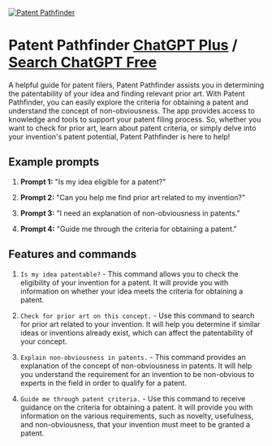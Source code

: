 
[![Patent Pathfinder](https://files.oaiusercontent.com/file-b5YMmZUjTc5X5at2B3qUBWyk?se=2123-10-16T23%3A06%3A01Z&sp=r&sv=2021-08-06&sr=b&rscc=max-age%3D31536000%2C%20immutable&rscd=attachment%3B%20filename%3Dc14a055a-5e45-4774-b727-84fc50f81bef.png&sig=JdrLApyOIWtZkSJ%2B4TNxaRMX4rwNWmXd//6l4AfnHuI%3D)](https://chat.openai.com/g/g-CmatEdfgD-patent-pathfinder)

# Patent Pathfinder [ChatGPT Plus](https://chat.openai.com/g/g-CmatEdfgD-patent-pathfinder) / [Search ChatGPT Free](https://gptcall.net/index.html#/?search=Patent%20Pathfinder)

A helpful guide for patent filers, Patent Pathfinder assists you in determining the patentability of your idea and finding relevant prior art. With Patent Pathfinder, you can easily explore the criteria for obtaining a patent and understand the concept of non-obviousness. The app provides access to knowledge and tools to support your patent filing process. So, whether you want to check for prior art, learn about patent criteria, or simply delve into your invention's patent potential, Patent Pathfinder is here to help!

## Example prompts

1. **Prompt 1:** "Is my idea eligible for a patent?"

2. **Prompt 2:** "Can you help me find prior art related to my invention?"

3. **Prompt 3:** "I need an explanation of non-obviousness in patents."

4. **Prompt 4:** "Guide me through the criteria for obtaining a patent."

## Features and commands

1. `Is my idea patentable?` - This command allows you to check the eligibility of your invention for a patent. It will provide you with information on whether your idea meets the criteria for obtaining a patent.

2. `Check for prior art on this concept.` - Use this command to search for prior art related to your invention. It will help you determine if similar ideas or inventions already exist, which can affect the patentability of your concept.

3. `Explain non-obviousness in patents.` - This command provides an explanation of the concept of non-obviousness in patents. It will help you understand the requirement for an invention to be non-obvious to experts in the field in order to qualify for a patent.

4. `Guide me through patent criteria.` - Use this command to receive guidance on the criteria for obtaining a patent. It will provide you with information on the various requirements, such as novelty, usefulness, and non-obviousness, that your invention must meet to be granted a patent.


